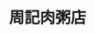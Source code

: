 ---
title: "周記肉粥店"
description: "周記肉粥店"
layout: shop
keywords:
  - 美食競賽
  - 台灣美食
  - 美食精選
datePublished: "2025-06-30"
dateModified: "2025-07-06"
city: "台北市"
district: "萬華區"
address: "台北市萬華區廣州街104號"
phone: "0223025588"
geo: "25.036528085338258, 121.5022076698149"
google_map: "https://maps.app.goo.gl/CyC4X85C91FbKeQa6"
footinder: "https://footinder.com.tw/%E5%8F%B0%E5%8C%97%E5%B8%82%E8%90%AC%E8%8F%AF%E5%8D%80/7467/"
official: ""
award:
  - name: "500盤"
    year: "2024"
    entries:
      - dishes:
          - "紅燒肉"

---